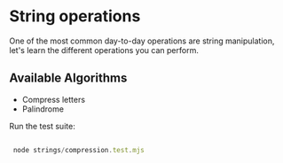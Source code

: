 # String operations

One of the most common day-to-day operations are string manipulation, let's learn the different operations you can perform.

## Available Algorithms

- Compress letters
- Palindrome

Run the test suite:

```js

 node strings/compression.test.mjs

```
